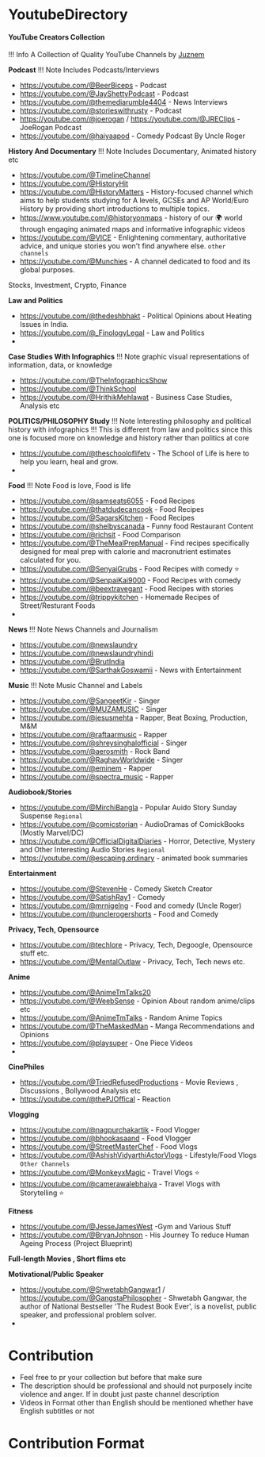 # YoutubeDirectory
#### YouTube Creators Collection
!!! Info A Collection of Quality YouTube Channels by [Juznem](https://t.me/juznem) 

**Podcast**
!!! Note Includes Podcasts/Interviews
- https://youtube.com/@BeerBiceps - Podcast 
- https://youtube.com/@JayShettyPodcast - Podcast 
- https://youtube.com/@themediarumble4404 - News Interviews
- https://youtube.com/@storieswithrusty - Podcast
- https://youtube.com/@joerogan / https://youtube.com/@JREClips - JoeRogan Podcast
- https://youtube.com/@haiyaapod - Comedy Podcast By Uncle Roger

**History And Documentary** 
!!! Note Includes Documentary, Animated history etc
- https://youtube.com/@TimelineChannel
- https://youtube.com/@HistoryHit
- https://youtube.com/@HistoryMatters - History-focused channel which aims to help students studying for A levels, GCSEs and AP World/Euro History by providing short introductions to multiple topics.
- https://www.youtube.com/@historyonmaps - history of our 🌍 world through engaging animated maps and informative infographic videos
- https://youtube.com/@VICE - Enlightening commentary, authoritative advice, and unique stories you won't find anywhere else. `other channels`
- https://youtube.com/@Munchies - A channel dedicated to food and its global purposes.

Stocks, Investment, Crypto, Finance

**Law and Politics**
- https://youtube.com/@thedeshbhakt - Political Opinions about Heating Issues in India.
- https://youtube.com/@_FinologyLegal - Law and Politics
- 


**Case Studies With Infographics**
!!! Note graphic visual representations of information, data, or knowledge
- https://youtube.com/@TheInfographicsShow
- https://youtube.com/@ThinkSchool
- https://youtube.com/@HrithikMehlawat - Business Case Studies, Analysis etc

**POLITICS/PHILOSOPHY Study**
!!! Note Interesting philosophy and political history with infographics
!!! This is different from law and politics since this one is focused more on knowledge and history rather than politics at core 
- https://youtube.com/@theschooloflifetv - The School of Life is here to help you learn, heal and grow.
- 


**Food**
!!! Note Food is love, Food is life
- https://youtube.com/@samseats6055 - Food Recipes
- https://youtube.com/@thatdudecancook - Food Recipes
- https://youtube.com/@SagarsKitchen - Food Recipes
- https://youtube.com/@shelbyscanada - Funny food Restaurant Content 
- https://youtube.com/@richsit - Food Comparison
- https://youtube.com/@TheMealPrepManual - Find recipes specifically designed for meal prep with calorie and macronutrient estimates calculated for you.
- https://youtube.com/@SenyaiGrubs - Food Recipes with comedy ⭐
- https://youtube.com/@SenpaiKai9000 - Food Recipes with comedy
- https://youtube.com/@beextravegant - Food Recipes with stories
- https://youtube.com/@trippykitchen - Homemade Recipes of Street/Resturant Foods
- 


**News**
!!! Note News Channels and Journalism
- https://youtube.com/@newslaundry
- https://youtube.com/@newslaundryhindi
- https://youtube.com/@BrutIndia
- https://youtube.com/@SarthakGoswamii - News with Entertainment

**Music**
!!! Note Music Channel and Labels
- https://youtube.com/@SangeetKir - Singer 
- https://youtube.com/@MUZAMUSIC - Singer
- https://youtube.com/@jesusmehta - Rapper, Beat Boxing, Production, M&M
- https://youtube.com/@raftaarmusic - Rapper
- https://youtube.com/@shreysinghalofficial - Singer
- https://youtube.com/@aerosmith - Rock Band
- https://youtube.com/@RaghavWorldwide - Singer 
- https://youtube.com/@eminem - Rapper
- https://youtube.com/@spectra_music - Rapper

**Audiobook/Stories**
- https://youtube.com/@MirchiBangla - Popular Auido Story Sunday Suspense `Regional`
- https://youtube.com/@comicstorian - AudioDramas of ComickBooks (Mostly Marvel/DC)
- https://youtube.com/@OfficialDigitalDiaries - Horror, Detective, Mystery and Other Interesting Audio Stories `Regional`
- https://youtube.com/@escaping.ordinary - animated book summaries



**Entertainment**
- https://youtube.com/@StevenHe - Comedy Sketch Creator
- https://youtube.com/@SatishRay1 - Comedy
- https://youtube.com/@mrnigelng - Food and comedy (Uncle Roger)
- https://youtube.com/@unclerogershorts - Food and Comedy


**Privacy, Tech, Opensource**
- https://youtube.com/@techlore - Privacy, Tech, Degoogle, Opensource stuff etc.
- https://youtube.com/@MentalOutlaw - Privacy, Tech, Tech news etc.

**Anime**
- https://youtube.com/@AnimeTmTalks20
- https://youtube.com/@WeebSense - Opinion About random anime/clips etc
- https://youtube.com/@AnimeTmTalks - Random Anime Topics 
- https://youtube.com/@TheMaskedMan - Manga Recommendations and Opinions
- https://youtube.com/@playsuper - One Piece Videos
- 

**CinePhiles**
- https://youtube.com/@TriedRefusedProductions - Movie Reviews , Discussions , Bollywood Analysis etc
- https://youtube.com/@thePJOffical - Reaction 


**Vlogging**

- https://youtube.com/@nagpurchakartik - Food Vlogger
- https://youtube.com/@bhookasaand - Food Vlogger
- https://youtube.com/@StreetMasterChef - Food Vlogs
- https://youtube.com/@AshishVidyarthiActorVlogs - Lifestyle/Food Vlogs `Other Channels`
- https://youtube.com/@MonkeyxMagic - Travel Vlogs ⭐
- https://youtube.com/@camerawalebhaiya - Travel Vlogs with Storytelling ⭐

**Fitness**

- https://youtube.com/@JesseJamesWest -Gym and Various Stuff
- https://youtube.com/@BryanJohnson - His Journey To reduce Human Ageing Process (Project Blueprint)

**Full-length Movies , Short flims etc**

**Motivational/Public Speaker**
- https://youtube.com/@ShwetabhGangwar1 / https://youtube.com/@GangstaPhilosopher - Shwetabh Gangwar, the author of National Bestseller 'The Rudest Book Ever', is a novelist, public speaker, and professional problem solver. 
-

# Contribution 

- Feel free to pr your collection but before that make sure
- The description should be professional and should not purposely incite violence and anger. If in doubt just paste channel description
- Videos in Format other than English should be mentioned whether have English subtitles or not

# Contribution Format 

